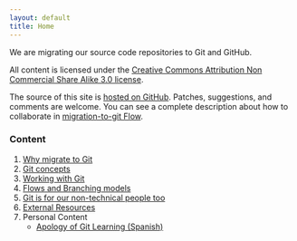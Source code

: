 ```yaml
---
layout: default
title: Home
---
```


We are migrating our source code repositories to Git and GitHub. 

All content is licensed under the [Creative Commons Attribution Non Commercial Share Alike 3.0 license](http://creativecommons.org/licenses/by-nc-sa/3.0/).

The source of this site is [hosted on GitHub](https://github.com/MakingSense/migration-to-git). Patches, suggestions, and comments are welcome. You can see a complete description about how to collaborate in [migration-to-git Flow](/migration-to-git/4-flows/migration-to-git-flow.html).

### Content

1. [Why migrate to Git](1-why-migrate)
2. [Git concepts](2-concepts)
3. [Working with Git](3-working-with-git)
4. [Flows and Branching models](4-flows)
5. [Git is for our non-technical people too](5-non-technical)
6. [External Resources](external-resources.html)
7. Personal Content
    * [Apology of Git Learning (Spanish)](/migration-to-git/personal-andresmoschini/learning-git-apology-es.html)